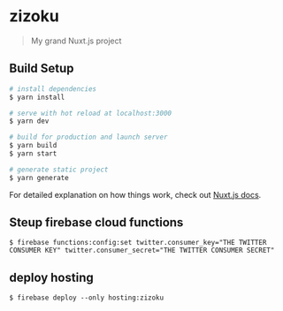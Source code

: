 # zizoku

> My grand Nuxt.js project

## Build Setup

``` bash
# install dependencies
$ yarn install

# serve with hot reload at localhost:3000
$ yarn dev

# build for production and launch server
$ yarn build
$ yarn start

# generate static project
$ yarn generate
```

For detailed explanation on how things work, check out [Nuxt.js docs](https://nuxtjs.org).

## Steup firebase cloud functions
```
$ firebase functions:config:set twitter.consumer_key="THE TWITTER CONSUMER KEY" twitter.consumer_secret="THE TWITTER CONSUMER SECRET"
```

## deploy hosting
```
$ firebase deploy --only hosting:zizoku
```
